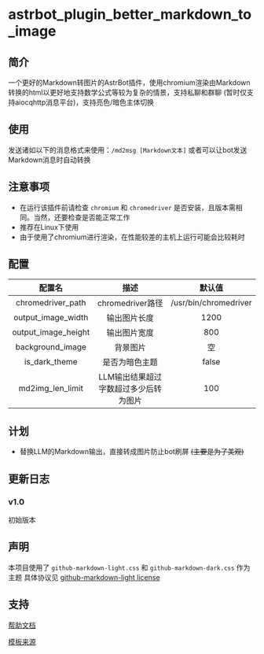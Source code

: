 # astrbot_plugin_better_markdown_to_image

## 简介
一个更好的Markdown转图片的AstrBot插件，使用chromium渲染由Markdown转换的html以更好地支持数学公式等较为复杂的情景，支持私聊和群聊 (暂时仅支持aiocqhttp消息平台)，支持亮色/暗色主体切换

## 使用
发送诸如以下的消息格式来使用：`/md2msg [Markdown文本]`
或者可以让bot发送Markdown消息时自动转换

## 注意事项
- 在运行该插件前请检查 `chromium` 和 `chromedriver` 是否安装，且版本需相同。当然，还要检查是否能正常工作
- 推荐在Linux下使用
- 由于使用了chromium进行渲染，在性能较差的主机上运行可能会比较耗时

## 配置
| 配置名      | 描述 | 默认值     |
|    :---:    |    :----:   |     :---:     |
| chromedriver_path      | chromedriver路径       | /usr/bin/chromedriver   |
| output_image_width  | 输出图片长度        | 1200      |
| output_image_height| 输出图片宽度 | 800|
| background_image  |  背景图片  |空   |
| is_dark_theme   |  是否为暗色主题  |  false|
| md2img_len_limit|  LLM输出结果超过字数超过多少后转为图片|  100|
## 计划
- 替换LLM的Markdown输出，直接转成图片防止bot刷屏 ~~(主要是为了美观)~~

## 更新日志
### v1.0
初始版本

## 声明
本项目使用了 `github-markdown-light.css` 和 `github-markdown-dark.css` 作为主题
具体协议见 [github-markdown-light license](https://github.com/sindresorhus/github-markdown-css/blob/main/license)

## 支持

[帮助文档](https://astrbot.app)

[模板来源](https://github.com/Soulter/helloworld)
